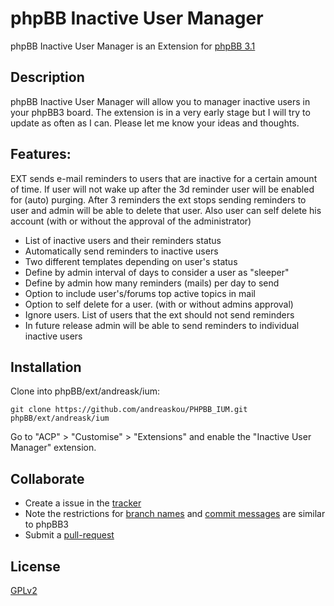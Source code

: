 # phpBB Inactive User Manager


phpBB Inactive User Manager is an Extension for [phpBB 3.1](https://www.phpbb.com/)

## Description

phpBB Inactive User Manager will allow you to manager inactive users in your phpBB3 board.
The extension is in a very early stage but I will try to update as often as I can.
Please let me know your ideas and thoughts.

## Features:

EXT sends e-mail reminders to users that are inactive for a certain amount of time. If user will not wake up after the 3d reminder user will be enabled for (auto) purging. After 3 reminders the ext stops sending reminders to user and admin will be able to delete that user.
Also user can self delete his account (with or without the approval of the administrator)

* List of inactive users and their reminders status
* Automatically send reminders to inactive users
* Two different templates depending on user's status
* Define by admin interval of days to consider a user as "sleeper"
* Define by admin how many reminders (mails) per day to send
* Option to include user's/forums top active topics in mail
* Option to self delete for a user. (with or without admins approval)
* Ignore users. List of users that the ext should not send reminders
* In future release admin will be able to send reminders to individual inactive users

## Installation

Clone into phpBB/ext/andreask/ium:

    git clone https://github.com/andreaskou/PHPBB_IUM.git phpBB/ext/andreask/ium

Go to "ACP" > "Customise" > "Extensions" and enable the "Inactive User Manager" extension.

## Collaborate

* Create a issue in the [tracker](https://github.com/andreaskou/PHPBB_IUM/issues)
* Note the restrictions for [branch names](https://wiki.phpbb.com/Git#Branch_Names) and [commit messages](https://wiki.phpbb.com/Git#Commit_Messages) are similar to phpBB3
* Submit a [pull-request](https://github.com/andreaskou/PHPBB_IUM/pulls)

## License

[GPLv2](licence.txt)
